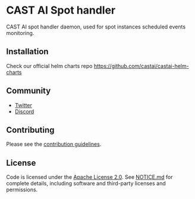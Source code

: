 # CAST AI Spot handler

CAST AI spot handler daemon, used for spot instances scheduled events monitoring.

## Installation

Check our official helm charts repo https://github.com/castai/castai-helm-charts

## Community

- [Twitter](https://twitter.com/cast_ai)
- [Discord](https://discord.gg/4sFCFVJ)

## Contributing

Please see the [contribution guidelines](.github/CONTRIBUTING.md).

## License

Code is licensed under the [Apache License 2.0](LICENSE). See [NOTICE.md](NOTICE.md) for complete details, including software and third-party licenses and permissions.
